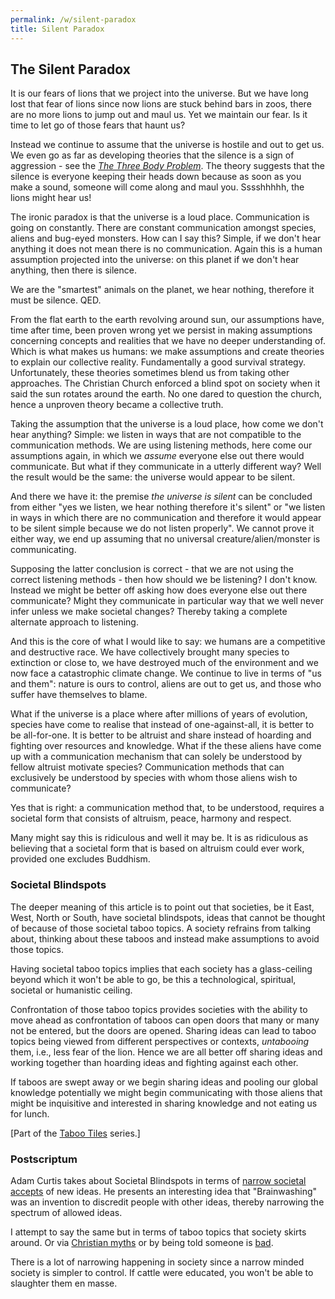 ```yaml
---
permalink: /w/silent-paradox
title: Silent Paradox
---
```


## The Silent Paradox

It is our fears of lions that we project into the universe. But we have long lost that fear of lions since now lions are stuck behind bars in zoos, there are no more lions to jump out and maul us. Yet we maintain our fear. Is it time to let go of those fears that haunt us?

Instead we continue to assume that the universe is hostile and out to get us. We even go as far as developing theories that the silence is a sign of aggression - see the [*The Three Body Problem*](https://en.wikipedia.org/wiki/The_Three-Body_Problem_(novel)). The theory suggests that the silence is everyone keeping their heads down because as soon as you make a sound, someone will come along and maul you. Sssshhhhh, the lions might hear us!

The ironic paradox is that the universe is a loud place. Communication is going on constantly. There are constant communication amongst species, aliens and bug-eyed monsters. How can I say this? Simple, if we don't hear anything it does not mean there is no communication. Again this is a human assumption projected into the universe: on this planet if we don't hear anything, then there is silence.

We are the "smartest" animals on the planet, we hear nothing, therefore it must be silence. QED.

From the flat earth to the earth revolving around sun, our assumptions have, time after time, been proven wrong yet we persist in making assumptions concerning concepts and realities that we have no deeper understanding of. Which is what makes us humans: we make assumptions and create theories to explain our collective reality. Fundamentally a good survival strategy. Unfortunately, these theories sometimes blend us from taking other approaches. The Christian Church enforced a blind spot on society when it said the sun rotates around the earth. No one dared to question the church, hence a unproven theory became a collective truth.

Taking the assumption that the universe is a loud place, how come we don't hear anything? Simple: we listen in ways that are not compatible to the communication methods. We are using listening methods, here come our assumptions again, in which we *assume* everyone else out there would communicate. But what if they communicate in a utterly different way? Well the result would be the same: the universe would appear to be silent.

And there we have it: the premise *the universe is silent* can be concluded from either "yes we listen, we hear nothing therefore it's silent" or "we listen in ways in which there are no communication and therefore it would appear to be silent simple because we do not listen properly". We cannot prove it either way, we end up assuming that no universal creature/alien/monster is communicating.

Supposing the latter conclusion is correct - that we are not using the correct listening methods - then how should we be listening? I don't know. Instead we might be better off asking how does everyone else out there communicate? Might they communicate in particular way that we well never infer unless we make societal changes? Thereby taking a complete alternate approach to listening.

And this is the core of what I would like to say: we humans are a competitive and destructive race. We have collectively brought many species to extinction or close to, we have destroyed much of the environment and we now face a catastrophic climate change. We continue to live in terms of "us and them": nature is ours to control, aliens are out to get us, and those who suffer have themselves to blame.

What if the universe is a place where after millions of years of evolution, species have come to realise that instead of one-against-all, it is better to be all-for-one. It is better to be altruist and share instead of hoarding and fighting over resources and knowledge. What if the these aliens have come up with a communication mechanism that can solely be understood by fellow altruist motivate species? Communication methods that can exclusively be understood by species with whom those aliens wish to communicate?

Yes that is right: a communication method that, to be understood, requires a societal form that consists of altruism, peace, harmony and respect.

Many might say this is ridiculous and well it may be. It is as ridiculous as believing that a societal form that is based on altruism could ever work, provided one excludes Buddhism.

### Societal Blindspots

The deeper meaning of this article is to point out that societies, be it East, West, North or South, have societal blindspots, ideas that cannot be thought of because of those societal taboo topics. A society refrains from talking about, thinking about these taboos and instead make assumptions to avoid those topics.

Having societal taboo topics implies that each society has a glass-ceiling beyond which it won't be able to go, be this a technological, spiritual, societal or humanistic ceiling.

Confrontation of those taboo topics provides societies with the ability to move ahead as confrontation of taboos can open doors that many or many not be entered, but the doors are opened. Sharing ideas can lead to taboo topics being viewed from different perspectives or contexts, *untabooing* them, i.e., less fear of the lion. Hence we are all better off sharing ideas and working together than hoarding ideas and fighting against each other.

If taboos are swept away or we begin sharing ideas and pooling our global knowledge potentially we might begin communicating with those aliens that might be inquisitive and interested in sharing knowledge and not eating us for lunch.

\[Part of the [Taboo Tiles](https://upo.sh/tt) series.\]

### Postscriptum

Adam Curtis takes about Societal Blindspots in terms of [narrow societal accepts](https://www.youtube.com/watch?v=lp2vGAD-BGw) of new ideas. He presents an interesting idea that "Brainwashing" was an invention to discredit people with other ideas, thereby narrowing the spectrum of allowed ideas.

I attempt to say the same but in terms of taboo topics that society skirts around. Or via [Christian myths](https://millieons.org/a/reincarnation-v-resurrection) or by being told someone is [bad](https://millieons.org/w/blabla-is-bad).

There is a lot of narrowing happening in society since a narrow minded society is simpler to control. If cattle were educated, you won't be able to slaughter them en masse.
